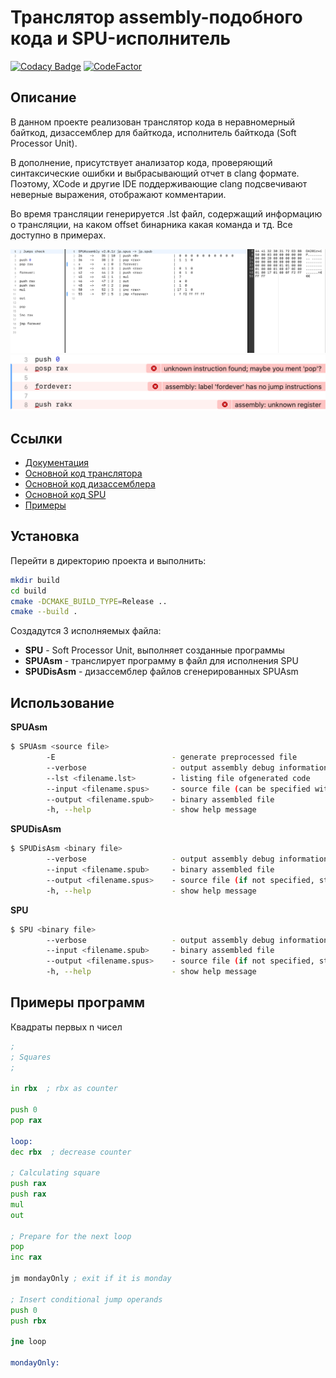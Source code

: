 # Транслятор assembly-подобного кода и SPU-исполнитель

[![Codacy Badge](https://api.codacy.com/project/badge/Grade/0ef56e0968ad4689a264716b9becbd09)](https://app.codacy.com/gh/AlexRoar/SPUAsm?utm_source=github.com&utm_medium=referral&utm_content=AlexRoar/SPUAsm&utm_campaign=Badge_Grade)
[![CodeFactor](https://www.codefactor.io/repository/github/alexroar/spuasm/badge)](https://www.codefactor.io/repository/github/alexroar/spuasm)

## Описание
В данном проекте реализован транслятор кода в неравномерный байткод, дизассемблер для байткода, исполнитель байткода (Soft Processor Unit).

В дополнение, присутствует анализатор кода, проверяющий синтаксические ошибки и выбрасывающий отчет в clang формате. Поэтому, XCode и другие IDE поддерживающие clang подсвечивают неверные выражения, отображают комментарии.

Во время трансляции генерируется .lst файл, содержащий информацию о трансляции, на каком offset бинарника какая команда и тд. Все доступно в примерах.

<img style="max-height: 250px" src="https://github.com/AlexRoar/SPUAsm/raw/main/Images/generalview.png">
<img style="max-height: 100px" src="https://github.com/AlexRoar/SPUAsm/raw/main/Images/errors.png">

## Ссылки

- [Документация](https://alexroar.github.io/SPUAsm/html/)
- [Основной код транслятора](https://github.com/AlexRoar/SPUAsm/blob/main/SoftProcessorUnit/Assembly/SPUAssembly.cpp)
- [Основной код дизассемблера](https://github.com/AlexRoar/SPUAsm/blob/main/SoftProcessorUnit/Disassembly/SPUDisAssembly.cpp)
- [Основной код SPU](https://github.com/AlexRoar/SPUAsm/blob/main/SoftProcessorUnit/SPU/SPU.cpp)
- [Примеры](https://github.com/AlexRoar/SPUAsm/tree/main/Examples/SPUAsm/SPUAsm)

## Установка

Перейти в директорию проекта и выполнить: 

```bash
mkdir build
cd build
cmake -DCMAKE_BUILD_TYPE=Release ..
cmake --build .
```
Создадутся 3 исполняемых файла: 
-  **SPU** - Soft Processor Unit, выполняет созданные программы
-  **SPUAsm** - транслирует программу в файл для исполнения SPU
-  **SPUDisAsm** - дизассемблер файлов сгенерированных SPUAsm

## Использование

**SPUAsm**
```bash
$ SPUAsm <source file>
        -E                          - generate preprocessed file
        --verbose                   - output assembly debug information
        --lst <filename.lst>        - listing file ofgenerated code 
        --input <filename.spus>     - source file (can be specified without --input)
        --output <filename.spub>    - binary assembled file
        -h, --help                  - show help message
```

**SPUDisAsm**
```bash
$ SPUDisAsm <binary file>
        --verbose                   - output assembly debug information
        --input <filename.spub>     - binary assembled file
        --output <filename.spus>    - source file (if not specified, stdout selected)
        -h, --help                  - show help message
```

**SPU**
```bash
$ SPU <binary file>
        --verbose                   - output assembly debug information
        --input <filename.spub>     - binary assembled file
        --output <filename.spus>    - source file (if not specified, stdout selected)
        -h, --help                  - show help message
```

## Примеры программ

Квадраты первых n чисел
```asm
;
; Squares
;

in rbx  ; rbx as counter

push 0
pop rax

loop:
dec rbx  ; decrease counter

; Calculating square
push rax
push rax
mul
out

; Prepare for the next loop
pop
inc rax

jm mondayOnly ; exit if it is monday

; Insert conditional jump operands
push 0
push rbx

jne loop

mondayOnly:
```
